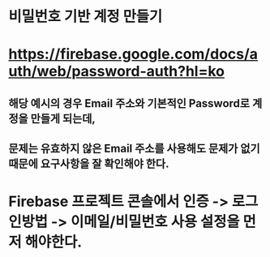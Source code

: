 # 비밀번호 기반 계정 만들기

# https://firebase.google.com/docs/auth/web/password-auth?hl=ko

## 해당 예시의 경우 Email 주소와 기본적인 Password로 계정을 만들게 되는데,

## 문제는 유효하지 않은 Email 주소를 사용해도 문제가 없기 때문에 요구사항을 잘 확인해야 한다.

# Firebase 프로젝트 콘솔에서 인증 -> 로그인방법 -> 이메일/비밀번호 사용 설정을 먼저 해야한다.
